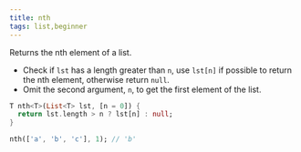 ```yaml
---
title: nth
tags: list,beginner
---
```


Returns the nth element of a list.

- Check if `lst` has a length greater than `n`, use `lst[n]` if possible to return the nth element, otherwise return `null`.
- Omit the second argument, `n`, to get the first element of the list.

```dart
T nth<T>(List<T> lst, [n = 0]) {
  return lst.length > n ? lst[n] : null;
}
```

```dart
nth(['a', 'b', 'c'], 1); // 'b'
```

